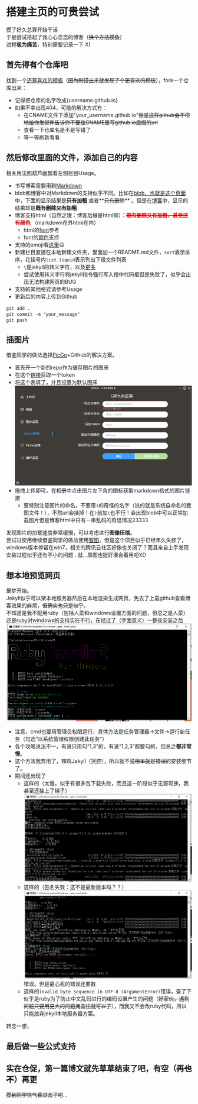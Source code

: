 # 搭建主页的可贵尝试

摸了好久总算开始干活  
于是尝试搭起了我心心念念的博客（~~换个方法摸鱼~~）  
过程**极为痛苦**，特别需要记录一下 X(  


## 首先得有个仓库吧

找到一个[还算喜欢的模板](https://github.com/rundocs/rundocs.io)（~~因为刚搭出来就发现了个更喜欢的模板~~），fork一个仓库出来：  
* 记得把仓库的名字改成{username.github.io}  
* 如果不幸出现404，可能的解决方式有：  
    * 在CNAME文件下添加"your_username.github.io"~~但是这样github会不停地给你发邮件告诉你不要往CNAME里写github.io后缀的url~~  
    * 查看一下仓库名是不是写错了  
    * 等一等刷新看看  

## 然后修改里面的文件，添加自己的内容
相关用法照葫芦画瓢看左侧栏目Usage。  
* 书写博客需要用到[Markdown](https://guides.github.com/features/mastering-markdown/)  
* blob和博客中对Markdown的支持似乎不同。比如在[blob，也就是这个页面](https://github.com/YouCaiJun98/YouCaiJun98.github.io/blob/master/techniques/%E5%B0%9D%E8%AF%95%E6%90%AD%E5%BB%BA%E4%B8%BB%E9%A1%B5.md)中，下面的显示结果是~~**只有加粗**~~ 或者**~~只有删除~~** 。但是在[博客](https://youcaijun98.github.io/techniques/%E5%B0%9D%E8%AF%95%E6%90%AD%E5%BB%BA%E4%B8%BB%E9%A1%B5.html)中，显示的结果却是~~**既有删除又有加粗**~~   
* 博客支持html（自然之理：博客后缀是html嘛）：**~~<font color='red'>既有删除又有加粗，甚至还有颜色</font>~~** （markdown在外html在内）  
    * html的[font](https://www.w3school.com.cn/tags/tag_font.asp)参考  
    * font的[颜色](https://blog.csdn.net/COCO56/article/details/105155328/)支持  
* 支持的emoji看[这里](https://github.com/ikatyang/emoji-cheat-sheet/blob/master/README.md):smiley:  
* 新建栏目直接在本地新建文件夹，里面加一个README.md文件，`sort`表示排序，花括号内`list.liquid`表示列出下级文件列表  
    * `\`是jekyll的转义字符，以及[更多](https://cloud.tencent.com/developer/article/1368561)  
    * 尝试使用转义字符将jekyll指令强行写入段中代码框但是失败了，似乎会出现无法构建网页的BUG  
* 支持的其他格式请参考Usage  
* 更新后的内容上传到Github  
```
git add .
git commit -m "your_message"
git push
```

## 插图片
借鉴同学的做法选择[PicGo](https://github.com/Molunerfinn/PicGo)+Github的解决方案。 
* 首先开一个新的repo作为储存图片的图床
* 在这个[链接](https://github.com/settings/tokens)获取一个token
* 将这个表填了，并且设置为默认图床  
![](https://raw.githubusercontent.com/YouCaiJun98/MyPicBed/main/imgs/202102030001.png)
* 拖拽上传即可，在相册中点击图片左下角的图标获取markdown格式的图片链接  
    * 要特别注意图片的命名，不要带`)`的奇怪的名字（说的就是系统自命名的截图文件！），不然url会挂掉！在`)`前加`\`也不行！会出现blob中可以正常加载图片但是博客html中只有一串乱码的奇怪情况23333  

发现图片的加载速度非常缓慢，可以考虑进行**图像压缩**。  
尝试过使用继续借鉴同学的做法使用[智图](https://zhitu.isux.us/index.php/preview/install)，但是这个项目似乎已经年久失修了，windows版本停留在win7，相关的腾讯云社区好像也关闭了？而且亲自上手发现安装过程似乎还有不小的问题...就...原图也挺好凑合着用吧XD  


## 想本地预览网页

噩梦开始。  
Jekyll似乎可以架本地服务器然后在本地渲染生成网页，免去了上载github查看博客效果的麻烦，~~但确实也只是似乎~~。  
不知道是我不配用ruby（包括人菜和windows设置方面的问题，但总之是人菜）还是ruby对windows的支持实在不行，在经过了（字面意义）一整夜安装之后  
![](https://raw.githubusercontent.com/YouCaiJun98/MyPicBed/main/imgs/202102030002.png)  
* 注意，cmd也要用管理员权限运行，具体方法是任务管理器->文件->运行新任务（勾选“以系统管理权限创建此任务”）  
* 各个攻略说法不一，有说只用勾“1,3”的，有说“1,2,3”都要勾的，但总之**都非常慢**。  
* 这个方法我弃用了，辣鸡Jekyll（哭腔），所以就不说~~根本就是错误~~的安装细节了。  
* 期间还出现了  
    * 这样的（太慢，似乎有很多包下载失败，而且这一阶段似乎无源可换，我甚至还挂上了梯子）  
![](https://raw.githubusercontent.com/YouCaiJun98/MyPicBed/main/imgs/202102030003.png)  
    * 这样的（签名失效：这不是最新版本吗？？）  
![](https://raw.githubusercontent.com/YouCaiJun98/MyPicBed/main/imgs/202102030004.png)  
错误。但是最心死的错误还要数
    * 这样的`invalid byte sequence in UTF-8 (ArgumentError)`错误，查了下似乎是ruby为了防止中文乱码进行的编码设置产生的问题（~~好家伙，遇到问题只要用更大的问题掩盖住就可以了~~），而我又不会改ruby代码，所以只能放弃jekyll本地服务器方案。  

转念一想，  


## 最后做一些公式支持

## 实在仓促，第一篇博文就先草草结束了吧，有空（~~再也不~~）再更
~~摸到同学快气昏过去了吧~~...


